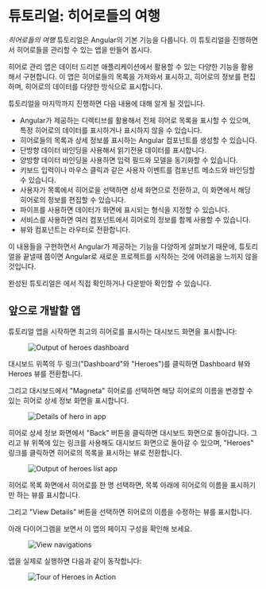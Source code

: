 <!--
<h1 class="no-toc">Tutorial: Tour of Heroes</h1>
-->
<h1 class="no-toc">튜토리얼: 히어로들의 여행</h1>

<!--
The _Tour of Heroes_ tutorial covers the fundamentals of Angular.  
In this tutorial you will build an app that helps a staffing agency manage its stable of heroes.
-->
_히어로들의 여행_ 튜토리얼은 Angular의 기본 기능을 다룹니다.
이 튜토리얼을 진행하면서 히어로들을 관리할 수 있는 앱을 만들어 봅시다.

<!--
This basic app has many of the features you'd expect to find in a data-driven application.
It acquires and displays a list of heroes, edits a selected hero's detail, and navigates among different views of heroic data.
-->
히어로 관리 앱은 데이터 드리븐 애플리케이션에서 활용할 수 있는 다양한 기능을 활용해서 구현합니다.
이 앱은 히어로들의 목록을 가져와서 표시하고, 히어로의 정보를 편집하며, 히어로의 데이터를 다양한 방식으로 표시합니다.

<!--
By the end of the tutorial you will be able to do the following:
-->
튜토리얼을 마지막까지 진행하면 다음 내용에 대해 알게 될 것입니다.

<!--
* Use built-in Angular directives to show and hide elements and display lists of hero data.
* Create Angular components to display hero details and show an array of heroes.
* Use one-way data binding for read-only data.
* Add editable fields to update a model with two-way data binding.
* Bind component methods to user events, like keystrokes and clicks.
* Enable users to select a hero from a master list and edit that hero in the details view. 
* Format data with pipes.
* Create a shared service to assemble the heroes.
* Use routing to navigate among different views and their components.
-->
* Angular가 제공하는 디렉티브를 활용해서 전체 히어로 목록을 표시할 수 있으며, 특정 히어로의 데이터를 표시하거나 표시하지 않을 수 있습니다.
* 히어로들의 목록과 상세 정보를 표시하는 Angular 컴포넌트를 생성할 수 있습니다.
* 단방향 데이터 바인딩을 사용해서 읽기전용 데이터를 표시합니다.
* 양방향 데이터 바인딩을 사용하면 입력 필드와 모델을 동기화할 수 있습니다.
* 키보드 입력이나 마우스 클릭과 같은 사용자 이벤트를 컴포넌트 메소드와 바인딩할 수 있습니다.
* 사용자가 목록에서 히어로을 선택하면 상세 화면으로 전환하고, 이 화면에서 해당 히어로의 정보를 편집할 수 있습니다.
* 파이프를 사용하면 데이터가 화면에 표시되는 형식을 지정할 수 있습니다.
* 서비스를 사용하면 여러 컴포넌트에서 히어로의 정보를 함께 사용할 수 있습니다.
* 뷰와 컴포넌트는 라우터로 전환합니다.

<!--
You'll learn enough Angular to get started and gain confidence that
Angular can do whatever you need it to do. 
-->
이 내용들을 구현하면서 Angular가 제공하는 기능을 다양하게 살펴보기 때문에, 튜토리얼을 끝낼때 쯤이면 Angular로 새로운 프로젝트를 시작하는 것에 어려움을 느끼지 않을 것입니다.

<!--
After completing all tutorial steps, the final app will look like this <live-example name="toh-pt6"></live-example>.
-->
완성된 튜토리얼은 <live-example name="toh-pt6"></live-example> 에서 직접 확인하거나 다운받아 확인할 수 있습니다.


<!--
## What you'll build
-->
## 앞으로 개발할 앱

<!--
Here's a visual idea of where this tutorial leads, beginning with the "Dashboard"
view and the most heroic heroes:
-->
튜토리얼 앱을 시작하면 최고의 히어로를 표시하는 대시보드 화면을 표시합니다:

<figure>
  <img src='generated/images/guide/toh/heroes-dashboard-1.png' alt="Output of heroes dashboard">
</figure>

<!--
You can click the two links above the dashboard ("Dashboard" and "Heroes")
to navigate between this Dashboard view and a Heroes view.
-->
대시보드 위쪽의 두 링크("Dashboard"와 "Heroes")를 클릭하면 Dashboard 뷰와 Heroes 뷰를 전환합니다.

<!--
If you click the dashboard hero "Magneta," the router opens a "Hero Details" view
where you can change the hero's name.
-->
그리고 대시보드에서 "Magneta" 히어로를 선택하면 해당 히어로의 이름을 변경할 수 있는 히어로 상세 정보 화면을 표시합니다.

<figure>
  <img src='generated/images/guide/toh/hero-details-1.png' alt="Details of hero in app">
</figure>

<!--
Clicking the "Back" button returns you to the Dashboard.
Links at the top take you to either of the main views.
If you click "Heroes," the app displays the "Heroes" master list view.
-->
히어로 상세 정보 화면에서 "Back" 버튼을 클릭하면 대시보드 화면으로 돌아갑니다.
그리고 뷰 위쪽에 있는 링크를 사용해도 대시보드 화면으로 돌아갈 수 있으며, "Heroes" 링크를 클릭하면 히어로의 목록을 표시하는 뷰로 전환합니다.


<figure>
  <img src='generated/images/guide/toh/heroes-list-2.png' alt="Output of heroes list app">
</figure>

<!--
When you click a different hero name, the read-only mini detail beneath the list reflects the new choice.
-->
히어로 목록 화면에서 히어로를 한 명 선택하면, 목록 아래에 히어로의 이름을 표시하기만 하는 뷰를 표시합니다.

<!--
You can click the "View Details" button to drill into the
editable details of the selected hero.
-->
그리고 "View Details" 버튼을 선택하면 히어로의 이름을 수정하는 뷰를 표시합니다.

<!--
The following diagram captures all of the navigation options.
-->
아래 다이어그램을 보면서 이 앱의 페이지 구성을 확인해 보세요.

<figure>
  <img src='generated/images/guide/toh/nav-diagram.png' alt="View navigations">
</figure>

<!--
Here's the app in action:
-->
앱을 실제로 실행하면 다음과 같이 동작합니다:

<figure>
  <img src='generated/images/guide/toh/toh-anim.gif' alt="Tour of Heroes in Action">
</figure>

